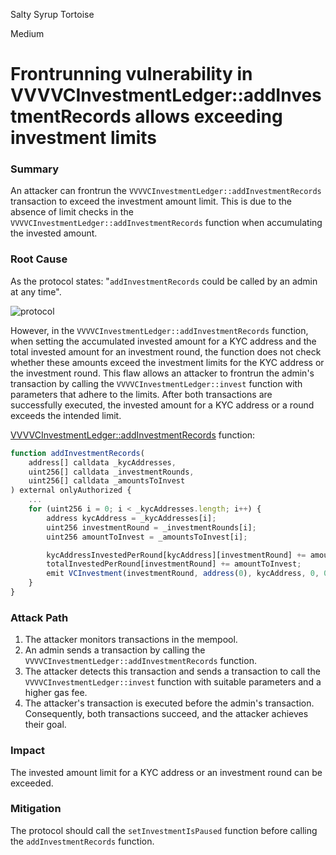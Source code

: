 Salty Syrup Tortoise

Medium

# Frontrunning vulnerability in VVVVCInvestmentLedger::addInvestmentRecords allows exceeding investment limits

### Summary

An attacker can frontrun the `VVVVCInvestmentLedger::addInvestmentRecords` transaction to exceed the investment amount limit. This is due to the absence of limit checks in the `VVVVCInvestmentLedger::addInvestmentRecords` function when accumulating the invested amount.

### Root Cause

As the protocol states: "`addInvestmentRecords` could be called by an admin at any time".

![protocol](https://github.com/user-attachments/assets/858f5e6b-8f3b-400e-b18d-e45f41411299)

However, in the `VVVVCInvestmentLedger::addInvestmentRecords` function, when setting the accumulated invested amount for a KYC address and the total invested amount for an investment round, the function does not check whether these amounts exceed the investment limits for the KYC address or the investment round. 
This flaw allows an attacker to frontrun the admin's transaction by calling the `VVVVCInvestmentLedger::invest` function with parameters that adhere to the limits. After both transactions are successfully executed, the invested amount for a KYC address or a round exceeds the intended limit.

[VVVVCInvestmentLedger::addInvestmentRecords](https://github.com/sherlock-audit/2024-11-vvv-exchange-update/blob/1791f41b310489aaa66de349ef1b9e4bd331f14b/vvv-platform-smart-contracts/contracts/vc/VVVVCInvestmentLedger.sol#L256) function:

```javascript
function addInvestmentRecords(
    address[] calldata _kycAddresses,
    uint256[] calldata _investmentRounds,
    uint256[] calldata _amountsToInvest
) external onlyAuthorized {
    ...
    for (uint256 i = 0; i < _kycAddresses.length; i++) {
        address kycAddress = _kycAddresses[i];
        uint256 investmentRound = _investmentRounds[i];
        uint256 amountToInvest = _amountsToInvest[i];

        kycAddressInvestedPerRound[kycAddress][investmentRound] += amountToInvest;
        totalInvestedPerRound[investmentRound] += amountToInvest;
        emit VCInvestment(investmentRound, address(0), kycAddress, 0, 0, 0, amountToInvest);
    }
}
```

### Attack Path

1. The attacker monitors transactions in the mempool.
2. An admin sends a transaction by calling the `VVVVCInvestmentLedger::addInvestmentRecords` function.
3. The attacker detects this transaction and sends a transaction to call the `VVVVCInvestmentLedger::invest` function with suitable parameters and a higher gas fee.
4. The attacker's transaction is executed before the admin's transaction. Consequently, both transactions succeed, and the attacker achieves their goal.

### Impact

The invested amount limit for a KYC address or an investment round can be exceeded.

### Mitigation

The protocol should call the `setInvestmentIsPaused` function before calling the `addInvestmentRecords` function.